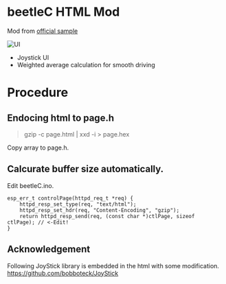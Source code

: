 # beetleC HTML Mod

Mod from [official sample](https://github.com/m5stack/M5-ProductExampleCodes/tree/master/Hat/beetleC/stickC/beetleC)

![UI](./UI.jpg)

- Joystick UI
- Weighted average calculation for smooth driving

# Procedure

## Endocing html to page.h 

> gzip -c page.html | xxd -i > page.hex

Copy array to page.h. 

## Calcurate buffer size automatically.

Edit beetleC.ino.

```
esp_err_t controlPage(httpd_req_t *req) {
    httpd_resp_set_type(req, "text/html");
    httpd_resp_set_hdr(req, "Content-Encoding", "gzip");
    return httpd_resp_send(req, (const char *)ctlPage, sizeof ctlPage); // <-Edit!
}
```

## Acknowledgement

Following JoyStick library is embedded in the html with some modification.
https://github.com/bobboteck/JoyStick